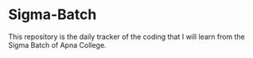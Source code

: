 # Sigma-Batch
This repository is the daily tracker of the coding that I will learn from the Sigma Batch of Apna College.

